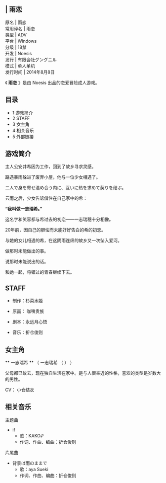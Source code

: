 |  雨恋  
---  
原名  |  雨恋   
常用译名  |  雨恋   
类型  |  ADV   
平台  |  Windows   
分级  |  18禁   
开发  |  Noesis   
发行  |  有限会社グングニル   
模式  |  单人单机   
发行时间  |  2014年8月8日   
  
《 **雨恋** 》是由  Noesis  出品的恋爱冒险成人游戏。

##  目录

  * 1  游戏简介 
  * 2  STAFF 
  * 3  女主角 
  * 4  相关音乐 
  * 5  外部链接 

##  游戏简介

主人公安井希因为工作，回到了故乡寻求灵感。

路遇暴雨躲进了废弃小屋，他与一位少女相遇了。

二人で身を寄せ温め合う内に、互いに热を求めて契りを结ぶ。

云雨之后，少女告诉借住在自己家中的希：

**“我叫做一志瑞希。”**

这名字和笑容都与希过去的初恋——一志瑞穗十分相像。

20年前，因自己的胆怯而未能好好告白的希的初恋。

与她的女儿相遇的希，在这阴雨连绵的故乡又一次坠入爱河。

做那时未能做出的事。

说那时未能说出的话。

和她一起，将错过的青春继续下去。

##  STAFF

  * 制作：杉菜水姬 

  * 原画：  咖啡贵族 

  * 剧本：永远月心悟 

  * 音乐：折仓俊则 

##  女主角

** 一志瑞希  ** （  一志瑞希  （  ）  ）

父母都已故去，现在独自生活在家中。是与人很亲近的性格，喜欢的类型是岁数大的男性。

CV：  小仓结衣

##  相关音乐

主题曲

  * if 
    * 歌：KAKO♪ 
    * 作词、作曲、编曲：折仓俊则 

片尾曲

  * 背景は雨のままで 
    * 歌：aya Sueki 
    * 作词、作曲、编曲：折仓俊则 